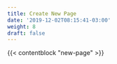 ```yaml
---
title: Create New Page
date: '2019-12-02T08:15:41-03:00'
weight: 8
draft: false
---
```


{{< contentblock "new-page" >}}